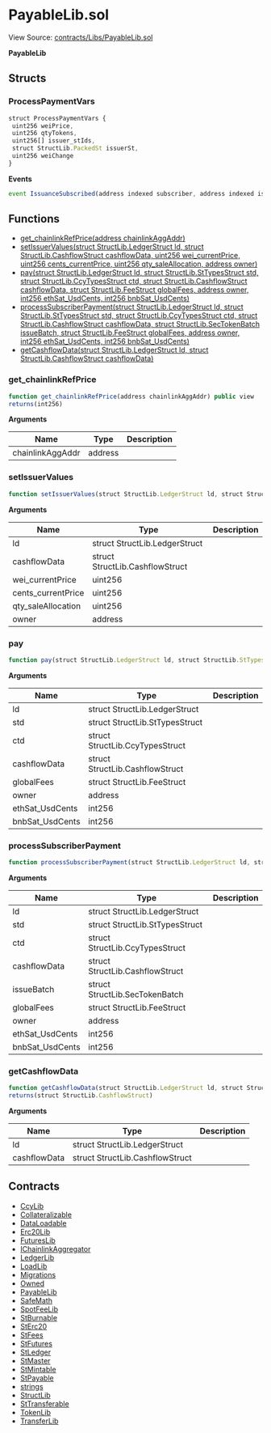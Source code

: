 # PayableLib.sol

View Source: [contracts/Libs/PayableLib.sol](../contracts/Libs/PayableLib.sol)

**PayableLib**

## Structs
### ProcessPaymentVars

```js
struct ProcessPaymentVars {
 uint256 weiPrice,
 uint256 qtyTokens,
 uint256[] issuer_stIds,
 struct StructLib.PackedSt issuerSt,
 uint256 weiChange
}
```

**Events**

```js
event IssuanceSubscribed(address indexed subscriber, address indexed issuer, uint256  weiSent, uint256  weiChange, uint256  tokensSubscribed, uint256  weiPrice);
```

## Functions

- [get_chainlinkRefPrice(address chainlinkAggAddr)](#get_chainlinkrefprice)
- [setIssuerValues(struct StructLib.LedgerStruct ld, struct StructLib.CashflowStruct cashflowData, uint256 wei_currentPrice, uint256 cents_currentPrice, uint256 qty_saleAllocation, address owner)](#setissuervalues)
- [pay(struct StructLib.LedgerStruct ld, struct StructLib.StTypesStruct std, struct StructLib.CcyTypesStruct ctd, struct StructLib.CashflowStruct cashflowData, struct StructLib.FeeStruct globalFees, address owner, int256 ethSat_UsdCents, int256 bnbSat_UsdCents)](#pay)
- [processSubscriberPayment(struct StructLib.LedgerStruct ld, struct StructLib.StTypesStruct std, struct StructLib.CcyTypesStruct ctd, struct StructLib.CashflowStruct cashflowData, struct StructLib.SecTokenBatch issueBatch, struct StructLib.FeeStruct globalFees, address owner, int256 ethSat_UsdCents, int256 bnbSat_UsdCents)](#processsubscriberpayment)
- [getCashflowData(struct StructLib.LedgerStruct ld, struct StructLib.CashflowStruct cashflowData)](#getcashflowdata)

### get_chainlinkRefPrice

```js
function get_chainlinkRefPrice(address chainlinkAggAddr) public view
returns(int256)
```

**Arguments**

| Name        | Type           | Description  |
| ------------- |------------- | -----|
| chainlinkAggAddr | address |  | 

### setIssuerValues

```js
function setIssuerValues(struct StructLib.LedgerStruct ld, struct StructLib.CashflowStruct cashflowData, uint256 wei_currentPrice, uint256 cents_currentPrice, uint256 qty_saleAllocation, address owner) public nonpayable
```

**Arguments**

| Name        | Type           | Description  |
| ------------- |------------- | -----|
| ld | struct StructLib.LedgerStruct |  | 
| cashflowData | struct StructLib.CashflowStruct |  | 
| wei_currentPrice | uint256 |  | 
| cents_currentPrice | uint256 |  | 
| qty_saleAllocation | uint256 |  | 
| owner | address |  | 

### pay

```js
function pay(struct StructLib.LedgerStruct ld, struct StructLib.StTypesStruct std, struct StructLib.CcyTypesStruct ctd, struct StructLib.CashflowStruct cashflowData, struct StructLib.FeeStruct globalFees, address owner, int256 ethSat_UsdCents, int256 bnbSat_UsdCents) public nonpayable
```

**Arguments**

| Name        | Type           | Description  |
| ------------- |------------- | -----|
| ld | struct StructLib.LedgerStruct |  | 
| std | struct StructLib.StTypesStruct |  | 
| ctd | struct StructLib.CcyTypesStruct |  | 
| cashflowData | struct StructLib.CashflowStruct |  | 
| globalFees | struct StructLib.FeeStruct |  | 
| owner | address |  | 
| ethSat_UsdCents | int256 |  | 
| bnbSat_UsdCents | int256 |  | 

### processSubscriberPayment

```js
function processSubscriberPayment(struct StructLib.LedgerStruct ld, struct StructLib.StTypesStruct std, struct StructLib.CcyTypesStruct ctd, struct StructLib.CashflowStruct cashflowData, struct StructLib.SecTokenBatch issueBatch, struct StructLib.FeeStruct globalFees, address owner, int256 ethSat_UsdCents, int256 bnbSat_UsdCents) private nonpayable
```

**Arguments**

| Name        | Type           | Description  |
| ------------- |------------- | -----|
| ld | struct StructLib.LedgerStruct |  | 
| std | struct StructLib.StTypesStruct |  | 
| ctd | struct StructLib.CcyTypesStruct |  | 
| cashflowData | struct StructLib.CashflowStruct |  | 
| issueBatch | struct StructLib.SecTokenBatch |  | 
| globalFees | struct StructLib.FeeStruct |  | 
| owner | address |  | 
| ethSat_UsdCents | int256 |  | 
| bnbSat_UsdCents | int256 |  | 

### getCashflowData

```js
function getCashflowData(struct StructLib.LedgerStruct ld, struct StructLib.CashflowStruct cashflowData) public view
returns(struct StructLib.CashflowStruct)
```

**Arguments**

| Name        | Type           | Description  |
| ------------- |------------- | -----|
| ld | struct StructLib.LedgerStruct |  | 
| cashflowData | struct StructLib.CashflowStruct |  | 

## Contracts

* [CcyLib](CcyLib.md)
* [Collateralizable](Collateralizable.md)
* [DataLoadable](DataLoadable.md)
* [Erc20Lib](Erc20Lib.md)
* [FuturesLib](FuturesLib.md)
* [IChainlinkAggregator](IChainlinkAggregator.md)
* [LedgerLib](LedgerLib.md)
* [LoadLib](LoadLib.md)
* [Migrations](Migrations.md)
* [Owned](Owned.md)
* [PayableLib](PayableLib.md)
* [SafeMath](SafeMath.md)
* [SpotFeeLib](SpotFeeLib.md)
* [StBurnable](StBurnable.md)
* [StErc20](StErc20.md)
* [StFees](StFees.md)
* [StFutures](StFutures.md)
* [StLedger](StLedger.md)
* [StMaster](StMaster.md)
* [StMintable](StMintable.md)
* [StPayable](StPayable.md)
* [strings](strings.md)
* [StructLib](StructLib.md)
* [StTransferable](StTransferable.md)
* [TokenLib](TokenLib.md)
* [TransferLib](TransferLib.md)
